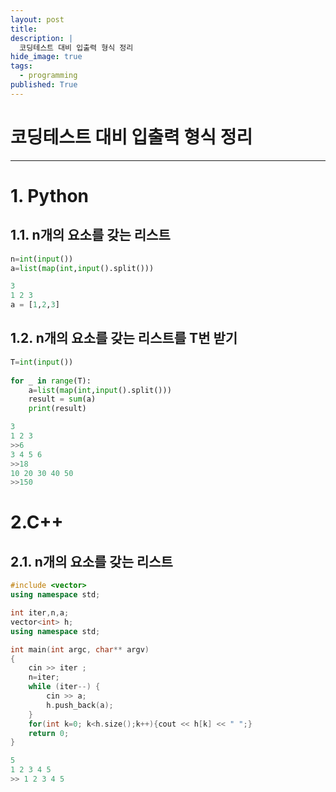 ```yaml
---
layout: post
title: 
description: |
  코딩테스트 대비 입출력 형식 정리
hide_image: true
tags:
  - programming
published: True
---
```


# 코딩테스트 대비 입출력 형식 정리
* * *

# 1. Python

## 1.1. n개의 요소를 갖는 리스트 
```py
n=int(input())
a=list(map(int,input().split()))
```
```py
3
1 2 3
a = [1,2,3]
```

## 1.2. n개의 요소를 갖는 리스트를 T번 받기
```py
T=int(input())
  
for _ in range(T):
    a=list(map(int,input().split()))
    result = sum(a)
    print(result)
```
```py
3
1 2 3
>>6
3 4 5 6
>>18
10 20 30 40 50
>>150
```

# 2.C++
## 2.1. n개의 요소를 갖는 리스트
```cpp
#include <vector>
using namespace std;

int iter,n,a;
vector<int> h;
using namespace std;

int main(int argc, char** argv)
{
	cin >> iter ;
	n=iter;
	while (iter--) {
		cin >> a;
		h.push_back(a);
	}
	for(int k=0; k<h.size();k++){cout << h[k] << " ";}
	return 0;
}
```
```cpp
5
1 2 3 4 5
>> 1 2 3 4 5
```
